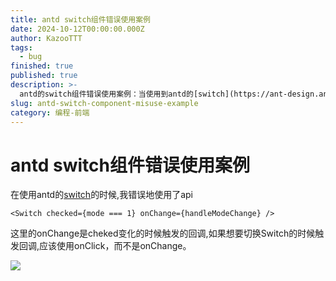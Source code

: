 ```yaml
---
title: antd switch组件错误使用案例
date: 2024-10-12T00:00:00.000Z
author: KazooTTT
tags:
  - bug
finished: true
published: true
description: >-
  antd的switch组件错误使用案例：当使用到antd的[switch](https://ant-design.antgroup.com/components/switch-cn)组件时，需要注意其api的使用。典型情况是，将checked状态与mode关联起来，并在mode变化时触发回调，然而，这种写法会导致切换switch时不会触发回调，而是等待-checked状态改变时才触发。正确的方法是使用onClick事件而不是onChange，这样可以让切换switch时触发回调。
slug: antd-switch-component-misuse-example
category: 编程-前端
---
```


# antd switch组件错误使用案例

在使用antd的[switch](https://ant-design.antgroup.com/components/switch-cn)的时候,我错误地使用了api

``` tsx
<Switch checked={mode === 1} onChange={handleModeChange} />
```

这里的onChange是cheked变化的时候触发的回调,如果想要切换Switch的时候触发回调,应该使用onClick，而不是onChange。

![](https://pictures.kazoottt.top/2024/10/20241012-3c8ddd04bc2a657d8a1a265e48b533fb.png)
